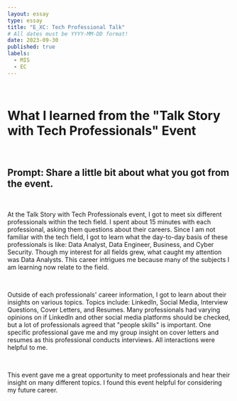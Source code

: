 ```yaml
---
layout: essay
type: essay
title: "E_XC: Tech Professional Talk"
# All dates must be YYYY-MM-DD format!
date: 2023-09-30
published: true
labels:
  - MIS
  - EC
---
```


<br>
<h1>What I learned from the "Talk Story with Tech Professionals" Event</h1>

<br>
<h2><b>Prompt</b>: Share a little bit about what you got from the event.</h2>

<br>
<p>At the Talk Story with Tech Professionals event, I got to meet six different professionals within the tech field. I spent about 15 minutes with each professional, asking them questions about their careers. Since I am not familiar with the tech field, I got to learn what the day-to-day basis of these professionals is like: Data Analyst, Data Engineer, Business, and Cyber Security. Though my interest for all fields grew, what caught my attention was Data Analysts. This career intrigues me because many of the subjects I am learning now relate to the field.</p>

<br>
<p>Outside of each professionals' career information, I got to learn about their insights on various topics. Topics include: LinkedIn, Social Media, Interview Questions, Cover Letters, and Resumes. Many professionals had varying opinions on if LinkedIn and other social media platforms should be checked, but a lot of professionals agreed that "people skills" is important. One specific professional gave me and my group insight on cover letters and resumes as this professional conducts interviews. All interactions were helpful to me.</p>

<br>
<p>This event gave me a great opportunity to meet professionals and hear their insight on many different topics. I found this event helpful for considering my future career.</p>

